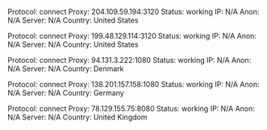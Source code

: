 Protocol: connect
Proxy: 204.109.59.194:3120
Status: working
IP: N/A
Anon: N/A
Server: N/A
Country: United States

Protocol: connect
Proxy: 199.48.129.114:3120
Status: working
IP: N/A
Anon: N/A
Server: N/A
Country: United States

Protocol: connect
Proxy: 94.131.3.222:1080
Status: working
IP: N/A
Anon: N/A
Server: N/A
Country: Denmark

Protocol: connect
Proxy: 138.201.157.158:1080
Status: working
IP: N/A
Anon: N/A
Server: N/A
Country: Germany

Protocol: connect
Proxy: 78.129.155.75:8080
Status: working
IP: N/A
Anon: N/A
Server: N/A
Country: United Kingdom


